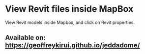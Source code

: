 # View Revit files inside MapBox
View Revit models inside Mapbox, and click on Revit properties.

## Available on: https://geoffreykirui.github.io/jeddadome/

